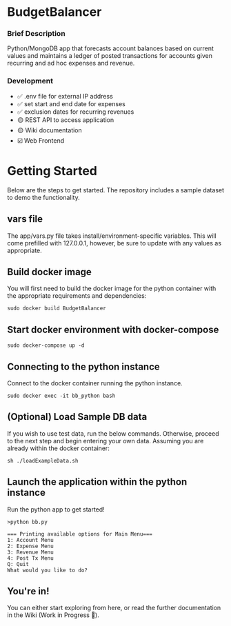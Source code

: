 # BudgetBalancer

### Brief Description

Python/MongoDB app that forecasts account balances based on current values and maintains a ledger of posted transactions for accounts given recurring and ad hoc expenses and revenue.

### Development

- ✅ .env file for external IP address
- ✅ set start and end date for expenses
- ✅ exclusion dates for recurring revenues
- 🟡 REST API to access application
- 🟡 Wiki documentation
- ☑️ Web Frontend

# Getting Started

Below are the steps to get started. The repository includes a sample dataset to demo the functionality.

## vars file

The app/vars.py file takes install/environment-specific variables. This will come prefilled with 127.0.0.1, however, be sure to update with any values as appropriate.

## Build docker image

You will first need to build the docker image for the python container with the appropriate requirements and dependencies:

```
sudo docker build BudgetBalancer
```

## Start docker environment with docker-compose

```
sudo docker-compose up -d
```

## Connecting to the python instance

Connect to the docker container running the python instance.

```
sudo docker exec -it bb_python bash
```

## (Optional) Load Sample DB data
If you wish to use test data, run the below commands. Otherwise, proceed to the next step and begin entering your own data. Assuming you are already within the docker container:

```
sh ./loadExampleData.sh
```

## Launch the application within the python instance
Run the python app to get started!

```
>python bb.py

=== Printing available options for Main Menu===
1: Account Menu
2: Expense Menu
3: Revenue Menu
4: Post Tx Menu
Q: Quit
What would you like to do? 
```

## You're in!
You can either start exploring from here, or read the further documentation in the Wiki (Work in Progress 🚧).
